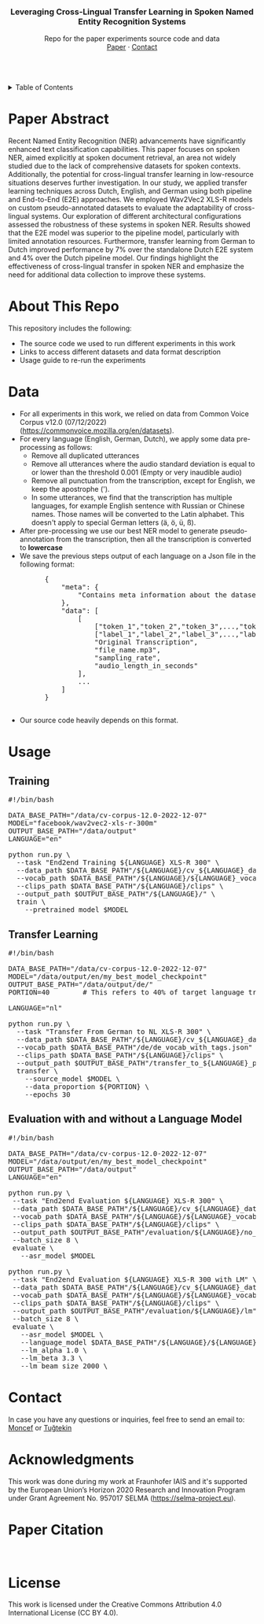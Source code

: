 <div align="center">

  <h3>Leveraging Cross-Lingual Transfer Learning in Spoken Named Entity Recognition Systems</h3>
    
  <p>
    Repo for the paper experiments source code and data
    <br />
    <a href="">Paper</a>
    ·
    <a href="mailto:moncef.benaicha@rwth-aachen.de">Contact</a>
  </p>
    <br />
    <br />
    <br />
</div>


<details>
  <summary>Table of Contents</summary>
  <ol>
    <li><a href="#paper-abstract">Paper Abstract</a></li>
    <li><a href="#about-this-repo">About This Repo</a></li>
    <li><a href="#data">Data</a></li>
    <li><a href="#usage">Usage</a></li>
    <li><a href="#contact">Contact</a></li>
    <li><a href="#acknowledgments">Acknowledgments</a></li>
    <li><a href="#paper-citation">Paper Citation</a></li>
    <li><a href="#license">License</a></li>
  </ol>
</details>


# Paper Abstract
Recent Named Entity Recognition (NER) advancements have significantly enhanced text classification capabilities. This paper focuses on spoken NER, aimed explicitly at spoken document retrieval, an area not widely studied due to the lack of comprehensive datasets for spoken contexts. Additionally, the potential for cross-lingual transfer learning in low-resource situations deserves further investigation. In our study, we applied transfer learning techniques across Dutch, English, and German using both pipeline and End-to-End (E2E) approaches. We employed Wav2Vec2 XLS-R models on custom pseudo-annotated datasets to evaluate the adaptability of cross-lingual systems. Our exploration of different architectural configurations assessed the robustness of these systems in spoken NER. Results showed that the E2E model was superior to the pipeline model, particularly with limited annotation resources. Furthermore, transfer learning from German to Dutch improved performance by 7\% over the standalone Dutch E2E system and 4\% over the Dutch pipeline model. Our findings highlight the effectiveness of cross-lingual transfer in spoken NER and emphasize the need for additional data collection to improve these systems.

# About This Repo
This repository includes the following:
* The source code we used to run different experiments in this work
* Links to access different datasets and data format description
* Usage guide to re-run the experiments

# Data
* For all experiments in this work, we relied on data from Common Voice Corpus v12.0 (07/12/2022) (https://commonvoice.mozilla.org/en/datasets). 
* For every language (English, German, Dutch), we apply some data pre-processing as follows:
  * Remove all duplicated utterances
  * Remove all utterances where the audio standard deviation is equal to or lower than the threshold 0.001 (Empty or very inaudible audio)
  * Remove all punctuation from the transcription, except for English, we keep the apostrophe (').
  * In some utterances, we find that the transcription has multiple languages, for example English sentence with Russian or Chinese names. Those names will be converted to the Latin alphabet. This doesn't apply to special German letters (ä, ö, ü, ß).
* After pre-processing we use our best NER model to generate pseudo-annotation from the transcription, then all the transcription is converted to **lowercase**
* We save the previous steps output of each language on a Json file in the following format:
    <pre>
        {
            "meta": {
                "Contains meta information about the dataset"
            },
            "data": [
                [
                    ["token_1","token_2","token_3",...,"token_n"],
                    ["label_1","label_2","label_3",...,"label_n"],
                    "Original Transcription",
                    "file_name.mp3",
                    "sampling_rate",
                    "audio_length_in_seconds"
                ],
                ...
            ]
        }
    </pre>
* Our source code heavily depends on this format.

# Usage

## Training

<pre>
#!/bin/bash

DATA_BASE_PATH="/data/cv-corpus-12.0-2022-12-07"
MODEL="facebook/wav2vec2-xls-r-300m"
OUTPUT_BASE_PATH="/data/output"
LANGUAGE="en"

python run.py \
  --task "End2end Training ${LANGUAGE} XLS-R 300" \
  --data_path $DATA_BASE_PATH"/${LANGUAGE}/cv_${LANGUAGE}_dataset.json" \
  --vocab_path $DATA_BASE_PATH"/${LANGUAGE}/${LANGUAGE}_vocab_with_tags.json" \
  --clips_path $DATA_BASE_PATH"/${LANGUAGE}/clips" \
  --output_path $OUTPUT_BASE_PATH"/${LANGUAGE}/" \
  train \
    --pretrained_model $MODEL
</pre>

## Transfer Learning

<pre>
#!/bin/bash

DATA_BASE_PATH="/data/cv-corpus-12.0-2022-12-07"
MODEL="/data/output/en/my_best_model_checkpoint"
OUTPUT_BASE_PATH="/data/output/de/"
PORTION=40        # This refers to 40% of target language train data

LANGUAGE="nl"

python run.py \
  --task "Transfer From German to NL XLS-R 300" \
  --data_path $DATA_BASE_PATH"/${LANGUAGE}/cv_${LANGUAGE}_dataset.json" \
  --vocab_path $DATA_BASE_PATH"/de/de_vocab_with_tags.json" \
  --clips_path $DATA_BASE_PATH"/${LANGUAGE}/clips" \
  --output_path $OUTPUT_BASE_PATH"/transfer_to_${LANGUAGE}_p${PORTION}/" \
  transfer \
    --source_model $MODEL \
    --data_proportion ${PORTION} \
    --epochs 30
</pre>

## Evaluation with and without a Language Model

<pre>
#!/bin/bash

DATA_BASE_PATH="/data/cv-corpus-12.0-2022-12-07"
MODEL="/data/output/en/my_best_model_checkpoint"
OUTPUT_BASE_PATH="/data/output"
LANGUAGE="en"

python run.py \
 --task "End2end Evaluation ${LANGUAGE} XLS-R 300" \
 --data_path $DATA_BASE_PATH"/${LANGUAGE}/cv_${LANGUAGE}_dataset.json" \
 --vocab_path $DATA_BASE_PATH"/${LANGUAGE}/${LANGUAGE}_vocab_with_tags.json" \
 --clips_path $DATA_BASE_PATH"/${LANGUAGE}/clips" \
 --output_path $OUTPUT_BASE_PATH"/evaluation/${LANGUAGE}/no_lm" \
 --batch_size 8 \
 evaluate \
   --asr_model $MODEL

python run.py \
 --task "End2end Evaluation ${LANGUAGE} XLS-R 300 with LM" \
 --data_path $DATA_BASE_PATH"/${LANGUAGE}/cv_${LANGUAGE}_dataset.json" \
 --vocab_path $DATA_BASE_PATH"/${LANGUAGE}/${LANGUAGE}_vocab_with_tags.json" \
 --clips_path $DATA_BASE_PATH"/${LANGUAGE}/clips" \
 --output_path $OUTPUT_BASE_PATH"/evaluation/${LANGUAGE}/lm" \
 --batch_size 8 \
 evaluate \
   --asr_model $MODEL \
   --language_model $DATA_BASE_PATH"/${LANGUAGE}/${LANGUAGE}_lm.arpa" \
   --lm_alpha 1.0 \
   --lm_beta 3.3 \
   --lm_beam_size 2000 \
</pre>


# Contact
In case you have any questions or inquiries, feel free to send an email to: <a href="mailto:moncef.benaicha@rwth-aachen.de">Moncef</a> or <a href="mailto:tugtekin.turan@iais.fraunhofer.de">Tuğtekin</a>

# Acknowledgments
This work was done during my work at Fraunhofer IAIS and it's supported by the European Union’s Horizon 2020
Research and Innovation Program under Grant Agreement No. 957017
SELMA (https://selma-project.eu).

# Paper Citation
<pre>

</pre>

# License
This work is licensed under the Creative Commons Attribution 4.0 International License (CC BY 4.0).